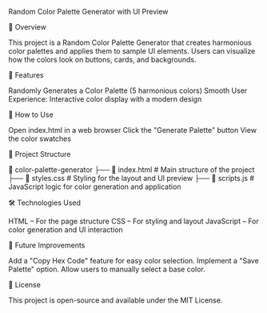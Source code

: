 Random Color Palette Generator with UI Preview

📌 Overview

This project is a Random Color Palette Generator that creates harmonious color palettes and applies them to sample UI elements. Users can visualize how the colors look on buttons, cards, and backgrounds.

🎨 Features

Randomly Generates a Color Palette (5 harmonious colors)
Smooth User Experience: Interactive color display with a modern design

🚀 How to Use

Open index.html in a web browser
Click the "Generate Palette" button
View the color swatches

📂 Project Structure

📁 color-palette-generator
├── 📄 index.html       # Main structure of the project
├── 📄 styles.css       # Styling for the layout and UI preview
├── 📄 scripts.js       # JavaScript logic for color generation and application

🛠 Technologies Used

HTML – For the page structure
CSS – For styling and layout
JavaScript – For color generation and UI interaction

🎯 Future Improvements

Add a "Copy Hex Code" feature for easy color selection.
Implement a "Save Palette" option.
Allow users to manually select a base color.

📜 License

This project is open-source and available under the MIT License.
